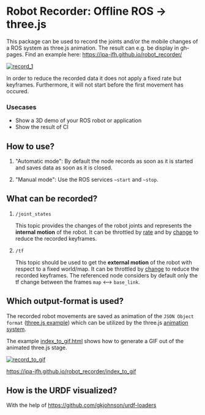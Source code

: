 # Robot Recorder: Offline ROS -> three.js

This package can be used to record the joints and/or the mobile changes of a ROS system as three.js animation.
The result can e.g. be display in gh-pages. Find an example here: https://ipa-jfh.github.io/robot_recorder/

[![record_1](https://user-images.githubusercontent.com/17281534/40248316-d6fe0c0a-5acf-11e8-9d53-72547f7f4cf2.gif)](https://ipa-jfh.github.io/robot_recorder/)

In order to reduce the recorded data it does not apply a fixed rate but keyframes. Furthermore, it will not start before the first movement has occured.

### Usecases

- Show a 3D demo of your ROS robot or application
- Show the result of CI

## How to use?

1. "Automatic mode": By default the node records as soon as it is started and saves data as soon as it is closed. 

1. "Manual mode": Use the ROS services `~start` and `~stop`.

## What can be recorded?

1. `/joint_states` 

    This topic provides the changes of the robot joints and represents the **internal motion** of the robot. It can be throttled by [rate][1] and by [change][2] to reduce the recorded keyframes.
  
1. `/tf`

    This topic should be used to get the **external motion** of the robot with respect to a fixed world/map. It can be throttled by [change][3] to reduce the recorded keyframes. The referenced node considers by default only the tf change between the frames `map` <--> `base_link`.
  
## Which output-format is used?

The recorded robot movements are saved as animation of the `JSON Object format` ([three.js example][4]) which can be utilized by the three.js [animation system][5].

The example [index_to_gif.html][6] shows how to generate a GIF out of the animated three.js stage.

[![record_to_gif](https://user-images.githubusercontent.com/17281534/40250138-a4dc6266-5ad5-11e8-8672-a7fb25e5976d.png)](https://ipa-jfh.github.io/robot_recorder/index_to_gif)

https://ipa-jfh.github.io/robot_recorder/index_to_gif

## How is the URDF visualized?

With the help of https://github.com/gkjohnson/urdf-loaders

[1]: http://wiki.ros.org/tf#change_notifier
[2]: ./scripts/throttle_joints_by_change
[3]: http://wiki.ros.org/topic_tools/throttle
[4]: https://threejs.org/examples/#webgl_animation_keyframes_json
[5]: https://threejs.org/docs/#manual/introduction/Animation-system
[6]: ./docs/index_to_gif.html
